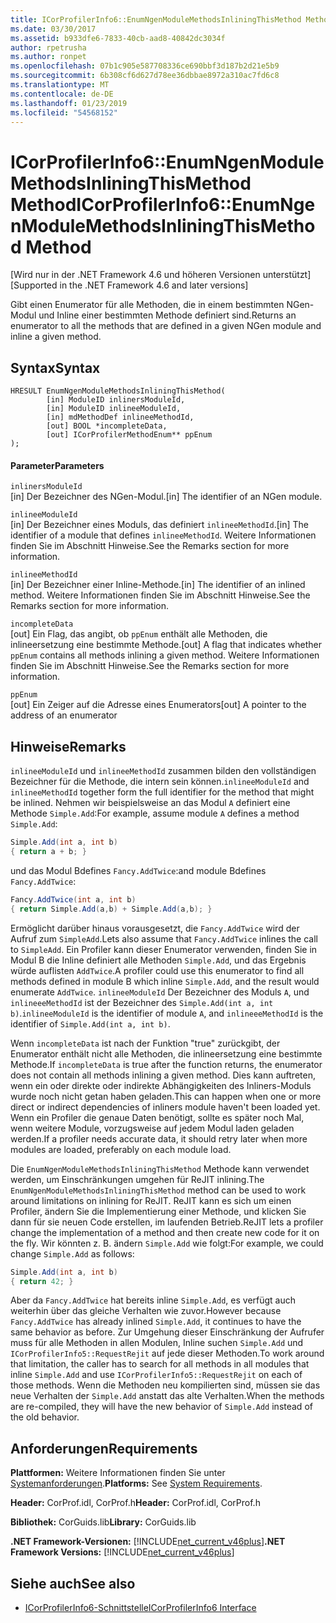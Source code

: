 ```yaml
---
title: ICorProfilerInfo6::EnumNgenModuleMethodsInliningThisMethod Method
ms.date: 03/30/2017
ms.assetid: b933dfe6-7833-40cb-aad8-40842dc3034f
author: rpetrusha
ms.author: ronpet
ms.openlocfilehash: 07b1c905e587708336ce690bbf3d187b2d21e5b9
ms.sourcegitcommit: 6b308cf6d627d78ee36dbbae8972a310ac7fd6c8
ms.translationtype: MT
ms.contentlocale: de-DE
ms.lasthandoff: 01/23/2019
ms.locfileid: "54568152"
---
```

# <a name="icorprofilerinfo6enumngenmodulemethodsinliningthismethod-method"></a><span data-ttu-id="c786c-102">ICorProfilerInfo6::EnumNgenModuleMethodsInliningThisMethod Method</span><span class="sxs-lookup"><span data-stu-id="c786c-102">ICorProfilerInfo6::EnumNgenModuleMethodsInliningThisMethod Method</span></span>
<span data-ttu-id="c786c-103">[Wird nur in der .NET Framework 4.6 und höheren Versionen unterstützt]</span><span class="sxs-lookup"><span data-stu-id="c786c-103">[Supported in the .NET Framework 4.6 and later versions]</span></span>  
  
 <span data-ttu-id="c786c-104">Gibt einen Enumerator für alle Methoden, die in einem bestimmten NGen-Modul und Inline einer bestimmten Methode definiert sind.</span><span class="sxs-lookup"><span data-stu-id="c786c-104">Returns an enumerator to all the methods that          are defined in  a given NGen module and          inline a given method.</span></span>  
  
## <a name="syntax"></a><span data-ttu-id="c786c-105">Syntax</span><span class="sxs-lookup"><span data-stu-id="c786c-105">Syntax</span></span>  
  
```  
HRESULT EnumNgenModuleMethodsInliningThisMethod(  
        [in] ModuleID inlinersModuleId,  
        [in] ModuleID inlineeModuleId,  
        [in] mdMethodDef inlineeMethodId,  
        [out] BOOL *incompleteData,  
        [out] ICorProfilerMethodEnum** ppEnum  
);  
```  
  
#### <a name="parameters"></a><span data-ttu-id="c786c-106">Parameter</span><span class="sxs-lookup"><span data-stu-id="c786c-106">Parameters</span></span>  
 `inlinersModuleId`  
 <span data-ttu-id="c786c-107">[in] Der Bezeichner des NGen-Modul.</span><span class="sxs-lookup"><span data-stu-id="c786c-107">[in] The identifier of an NGen module.</span></span>  
  
 `inlineeModuleId`  
 <span data-ttu-id="c786c-108">[in] Der Bezeichner eines Moduls, das definiert `inlineeMethodId`.</span><span class="sxs-lookup"><span data-stu-id="c786c-108">[in] The identifier of a module that defines `inlineeMethodId`.</span></span> <span data-ttu-id="c786c-109">Weitere Informationen finden Sie im Abschnitt Hinweise.</span><span class="sxs-lookup"><span data-stu-id="c786c-109">See the Remarks section for more information.</span></span>  
  
 `inlineeMethodId`  
 <span data-ttu-id="c786c-110">[in] Der Bezeichner einer Inline-Methode.</span><span class="sxs-lookup"><span data-stu-id="c786c-110">[in] The identifier of an inlined method.</span></span> <span data-ttu-id="c786c-111">Weitere Informationen finden Sie im Abschnitt Hinweise.</span><span class="sxs-lookup"><span data-stu-id="c786c-111">See the Remarks section for more information.</span></span>  
  
 `incompleteData`  
 <span data-ttu-id="c786c-112">[out] Ein Flag, das angibt, ob `ppEnum` enthält alle Methoden, die inlineersetzung eine bestimmte Methode.</span><span class="sxs-lookup"><span data-stu-id="c786c-112">[out] A flag that indicates whether `ppEnum` contains all methods inlining a given method.</span></span>  <span data-ttu-id="c786c-113">Weitere Informationen finden Sie im Abschnitt Hinweise.</span><span class="sxs-lookup"><span data-stu-id="c786c-113">See the Remarks section for more information.</span></span>  
  
 `ppEnum`  
 <span data-ttu-id="c786c-114">[out] Ein Zeiger auf die Adresse eines Enumerators</span><span class="sxs-lookup"><span data-stu-id="c786c-114">[out] A pointer to the address of an enumerator</span></span>  
  
## <a name="remarks"></a><span data-ttu-id="c786c-115">Hinweise</span><span class="sxs-lookup"><span data-stu-id="c786c-115">Remarks</span></span>  
 <span data-ttu-id="c786c-116">`inlineeModuleId` und `inlineeMethodId` zusammen bilden den vollständigen Bezeichner für die Methode, die intern sein können.</span><span class="sxs-lookup"><span data-stu-id="c786c-116">`inlineeModuleId` and `inlineeMethodId` together form the full identifier for the method that might be inlined.</span></span> <span data-ttu-id="c786c-117">Nehmen wir beispielsweise an das Modul `A` definiert eine Methode `Simple.Add`:</span><span class="sxs-lookup"><span data-stu-id="c786c-117">For example, assume module `A` defines a method `Simple.Add`:</span></span>  
  
```csharp  
Simple.Add(int a, int b)   
{ return a + b; }  
```  
  
 <span data-ttu-id="c786c-118">und das Modul Bdefines `Fancy.AddTwice`:</span><span class="sxs-lookup"><span data-stu-id="c786c-118">and module Bdefines `Fancy.AddTwice`:</span></span>  
  
```csharp  
Fancy.AddTwice(int a, int b)   
{ return Simple.Add(a,b) + Simple.Add(a,b); }  
```  
  
 <span data-ttu-id="c786c-119">Ermöglicht darüber hinaus vorausgesetzt, die `Fancy.AddTwice` wird der Aufruf zum `SimpleAdd`.</span><span class="sxs-lookup"><span data-stu-id="c786c-119">Lets also assume that `Fancy.AddTwice` inlines the call to `SimpleAdd`.</span></span> <span data-ttu-id="c786c-120">Ein Profiler kann dieser Enumerator verwenden, finden Sie in Modul B die Inline definiert alle Methoden `Simple.Add`, und das Ergebnis würde auflisten `AddTwice`.</span><span class="sxs-lookup"><span data-stu-id="c786c-120">A profiler could use this enumerator to find all methods defined in module B which inline `Simple.Add`, and the result would enumerate `AddTwice`.</span></span>  <span data-ttu-id="c786c-121">`inlineeModuleId` Der Bezeichner des Moduls `A`, und `inlineeeMethodId` ist der Bezeichner des `Simple.Add(int a, int b)`.</span><span class="sxs-lookup"><span data-stu-id="c786c-121">`inlineeModuleId` is the identifier of module `A`,   and `inlineeeMethodId` is the identifier of `Simple.Add(int a, int b)`.</span></span>  
  
 <span data-ttu-id="c786c-122">Wenn `incompleteData` ist nach der Funktion "true" zurückgibt, der Enumerator enthält nicht alle Methoden, die inlineersetzung eine bestimmte Methode.</span><span class="sxs-lookup"><span data-stu-id="c786c-122">If `incompleteData` is true after the function returns, the enumerator does not contain all methods inlining a given method.</span></span> <span data-ttu-id="c786c-123">Dies kann auftreten, wenn ein oder direkte oder indirekte Abhängigkeiten des Inliners-Moduls wurde noch nicht getan haben geladen.</span><span class="sxs-lookup"><span data-stu-id="c786c-123">This can happen when one or more direct or indirect dependencies of inliners module haven't been loaded yet.</span></span> <span data-ttu-id="c786c-124">Wenn ein Profiler die genaue Daten benötigt, sollte es später noch Mal, wenn weitere Module, vorzugsweise auf jedem Modul laden geladen werden.</span><span class="sxs-lookup"><span data-stu-id="c786c-124">If a profiler needs accurate data, it should retry later when more modules are loaded, preferably on each module load.</span></span>  
  
 <span data-ttu-id="c786c-125">Die `EnumNgenModuleMethodsInliningThisMethod` Methode kann verwendet werden, um Einschränkungen umgehen für ReJIT inlining.</span><span class="sxs-lookup"><span data-stu-id="c786c-125">The `EnumNgenModuleMethodsInliningThisMethod` method can be used to work around limitations on inlining for ReJIT.</span></span> <span data-ttu-id="c786c-126">ReJIT kann es sich um einen Profiler, ändern Sie die Implementierung einer Methode, und klicken Sie dann für sie neuen Code erstellen, im laufenden Betrieb.</span><span class="sxs-lookup"><span data-stu-id="c786c-126">ReJIT lets a profiler change the implementation of a method and then create new code for it on the fly.</span></span> <span data-ttu-id="c786c-127">Wir könnten z. B. ändern `Simple.Add` wie folgt:</span><span class="sxs-lookup"><span data-stu-id="c786c-127">For example, we could change `Simple.Add` as follows:</span></span>  
  
```csharp  
Simple.Add(int a, int b)   
{ return 42; }  
```  
  
 <span data-ttu-id="c786c-128">Aber da `Fancy.AddTwice` hat bereits inline `Simple.Add`, es verfügt auch weiterhin über das gleiche Verhalten wie zuvor.</span><span class="sxs-lookup"><span data-stu-id="c786c-128">However because `Fancy.AddTwice` has already inlined `Simple.Add`, it continues to have the same behavior as before.</span></span> <span data-ttu-id="c786c-129">Zur Umgehung dieser Einschränkung der Aufrufer muss für alle Methoden in allen Modulen, Inline suchen `Simple.Add` und `ICorProfilerInfo5::RequestRejit` auf jede dieser Methoden.</span><span class="sxs-lookup"><span data-stu-id="c786c-129">To work around that limitation, the caller has to search for all methods in all modules that inline `Simple.Add` and use `ICorProfilerInfo5::RequestRejit` on each of those methods.</span></span> <span data-ttu-id="c786c-130">Wenn die Methoden neu kompilierten sind, müssen sie das neue Verhalten der `Simple.Add` anstatt das alte Verhalten.</span><span class="sxs-lookup"><span data-stu-id="c786c-130">When the methods are re-compiled, they will have the new behavior of `Simple.Add` instead of the old behavior.</span></span>  
  
## <a name="requirements"></a><span data-ttu-id="c786c-131">Anforderungen</span><span class="sxs-lookup"><span data-stu-id="c786c-131">Requirements</span></span>  
 <span data-ttu-id="c786c-132">**Plattformen:** Weitere Informationen finden Sie unter [Systemanforderungen](../../../../docs/framework/get-started/system-requirements.md).</span><span class="sxs-lookup"><span data-stu-id="c786c-132">**Platforms:** See [System Requirements](../../../../docs/framework/get-started/system-requirements.md).</span></span>  
  
 <span data-ttu-id="c786c-133">**Header:** CorProf.idl, CorProf.h</span><span class="sxs-lookup"><span data-stu-id="c786c-133">**Header:** CorProf.idl, CorProf.h</span></span>  
  
 <span data-ttu-id="c786c-134">**Bibliothek:** CorGuids.lib</span><span class="sxs-lookup"><span data-stu-id="c786c-134">**Library:** CorGuids.lib</span></span>  
  
 <span data-ttu-id="c786c-135">**.NET Framework-Versionen:** [!INCLUDE[net_current_v46plus](../../../../includes/net-current-v46plus-md.md)]</span><span class="sxs-lookup"><span data-stu-id="c786c-135">**.NET Framework Versions:** [!INCLUDE[net_current_v46plus](../../../../includes/net-current-v46plus-md.md)]</span></span>  
  
## <a name="see-also"></a><span data-ttu-id="c786c-136">Siehe auch</span><span class="sxs-lookup"><span data-stu-id="c786c-136">See also</span></span>
- [<span data-ttu-id="c786c-137">ICorProfilerInfo6-Schnittstelle</span><span class="sxs-lookup"><span data-stu-id="c786c-137">ICorProfilerInfo6 Interface</span></span>](../../../../docs/framework/unmanaged-api/profiling/icorprofilerinfo6-interface.md)
